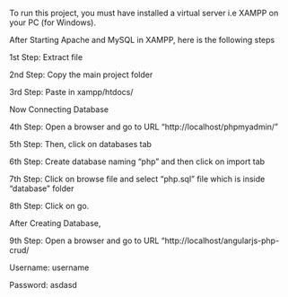 To run this project, you must have installed a virtual server i.e XAMPP on your PC (for Windows).

After Starting Apache and MySQL in XAMPP, here is the following steps

1st Step: Extract file

2nd Step: Copy the main project folder

3rd Step: Paste in xampp/htdocs/

Now Connecting Database

4th Step: Open a browser and go to URL “http://localhost/phpmyadmin/”

5th Step: Then, click on databases tab

6th Step: Create database naming “php” and then click on import tab

7th Step: Click on browse file and select “php.sql” file which is inside “database” folder

8th Step: Click on go.

After Creating Database,

9th Step: Open a browser and go to URL “http://localhost/angularjs-php-crud/

Username: username

Password: asdasd
